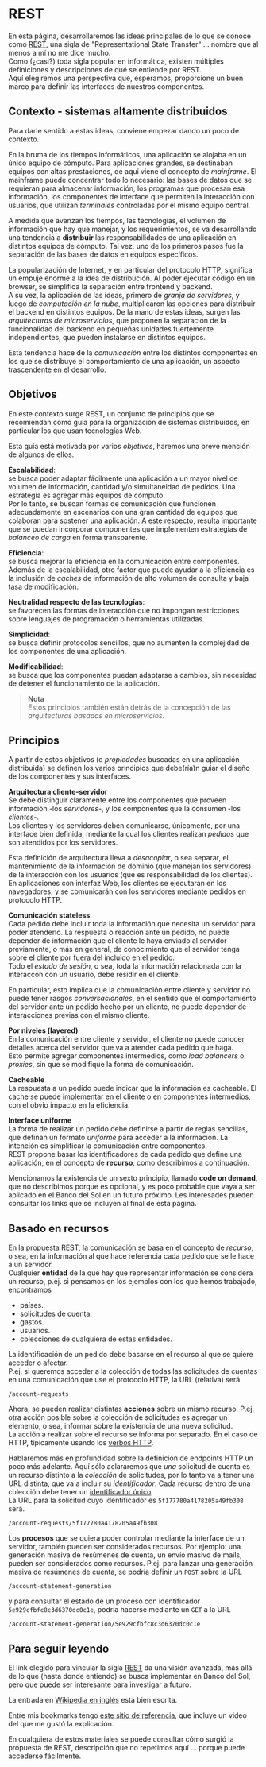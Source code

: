 # REST
En esta página, desarrollaremos las ideas principales de lo que se conoce como [REST](https://restfulapi.net/), una sigla de "Representational State Transfer" ... nombre que al menos a mí no me dice mucho.  
Como (¿casi?) toda sigla popular en informática, existen múltiples definiciones y descripciones de qué se entiende por REST.  
Aquí elegiremos una perspectiva que, esperamos, proporcione un buen marco para definir las interfaces de nuestros componentes.


## Contexto - sistemas altamente distribuidos
Para darle sentido a estas ideas, conviene empezar dando un poco de contexto.

En la bruma de los tiempos informáticos, una aplicación se alojaba en un único equipo de cómputo. Para aplicaciones grandes, se destinaban equipos con altas prestaciones, de aquí viene el concepto de _mainframe_. 
El mainframe puede concentrar todo lo necesario: las bases de datos que se requieran para almacenar información, los programas que procesan esa información, los componentes de interface que permiten la interacción con usuarios, que utilizan _terminales_ controladas por el mismo equipo central.

A medida que avanzan los tiempos, las tecnologías, el volumen de información que hay que manejar, y los requerimientos, se va desarrollando una tendencia a **distribuir** las responsabilidades de una aplicación en distintos equipos de cómputo.
Tal vez, uno de los primeros pasos fue la separación de las bases de datos en equipos específicos. 

La popularización de Internet, y en particular del protocolo HTTP, significa un empuje enorme a la idea de distribución. 
Al poder ejecutar código en un browser, se simplifica la separación entre frontend y backend.  
A su vez, la aplicación de las ideas, primero de _granja de servidores_, y luego de _computación en la nube_, multiplicaron las opciones para distribuir el backend en distintos equipos.
De la mano de estas ideas, surgen las _arquitecturas de microservicios_, que proponen la separación de la funcionalidad del backend en pequeñas unidades fuertemente independientes, que pueden instalarse en distintos equipos.

Esta tendencia hace de la _comunicación_ entre los distintos componentes en los que se distribuye el comportamiento de una aplicación, un aspecto trascendente en el desarrollo.


## Objetivos
En este contexto surge REST, un conjunto de principios que se recomiendan como guía para la organización de sistemas distribuidos, en particular los que usan tecnologías Web.

Esta guía está motivada por varios _objetivos_, haremos una breve mención de algunos de ellos.

**Escalabilidad**:  
se busca poder adaptar fácilmente una aplicación a un mayor nivel de volumen de información, cantidad y/o simultaneidad de pedidos. Una estrategia es agregar más equipos de cómputo.  
Por lo tanto, se buscan formas de comunicación que funcionen adecuadamente en escenarios con una gran cantidad de equipos que colaboran para sostener una aplicación. A este respecto, resulta importante que se puedan incorporar componentes que implementen estrategias de _balanceo de carga_ en forma transparente.

**Eficiencia**:  
se busca mejorar la eficiencia en la comunicación entre componentes. Además de la escalabilidad, otro factor que puede ayudar a la eficiencia es la inclusión de _caches_ de información de alto volumen de consulta y baja tasa de modificación.

**Neutralidad respecto de las tecnologías**:  
se favorecen las formas de interacción que no impongan restricciones sobre lenguajes de programación o herramientas utilizadas.

**Simplicidad**:  
se busca definir protocolos sencillos, que no aumenten la complejidad de los componentes de una aplicación.

**Modificabilidad**:  
se busca que los componentes puedan adaptarse a cambios, sin necesidad de detener el funcionamiento de la aplicación.

> **Nota**  
> Estos principios también están detrás de la concepción de las _arquitecturas basadas en microservicios_.


## Principios
A partir de estos objetivos (o _propiedades_ buscadas en una aplicación distribuida) se definen los varios principios que debe(ría)n guiar el diseño de los componentes y sus interfaces.


**Arquitectura cliente-servidor**  
Se debe distinguir claramente entre los componentes que proveen información -los _servidores_-, y los componentes que la consumen -los _clientes_-.  
Los clientes y los servidores deben comunicarse, únicamente, por una interface bien definida, mediante la cual los clientes realizan _pedidos_ que son atendidos por los servidores.

Esta definición de arquitectura lleva a _desacoplar_, o sea separar, el mantenimiento de la información de dominio (que manejan los servidores) de la interacción con los usuarios (que es responsabilidad de los clientes).  
En aplicaciones con interfaz Web, los clientes se ejecutarán en los navegadores, y se comunicarán con los servidores mediante pedidos en protocolo HTTP.


**Comunicación stateless**  
Cada pedido debe incluir toda la información que necesita un servidor para poder atenderlo. La respuesta o reacción ante un pedido, no puede depender de información que el cliente le haya enviado al servidor previamente, o más en general, de conocimiento que el servidor tenga sobre el cliente por fuera del incluido en el pedido.  
Todo el _estado de sesión_, o sea, toda la información relacionada con la interaccón con un usuario, debe residir en el cliente.

En particular, esto implica que la comunicación entre cliente y servidor no puede tener rasgos _conversacionales_, en el sentido que el comportamiento del servidor ante un pedido hecho por un cliente, no puede depender de interacciones previas con el mismo cliente.


**Por niveles (layered)**  
En la comunicación entre cliente y servidor, el cliente no puede conocer detalles acerca del servidor que va a atender cada pedido que haga.  
Esto permite agregar componentes intermedios, como _load balancers_ o _proxies_, sin que se modifique la forma de comunicación.


**Cacheable**  
La respuesta a un pedido puede indicar que la información es cacheable. El cache se puede implementar en el cliente o en componentes intermedios, con el obvio impacto en la eficiencia.


**Interface uniforme**  
La forma de realizar un pedido debe definirse a partir de reglas sencillas, que definan un formato _uniforme_ para acceder a la información. 
La intención es simplificar la comunicación entre componentes.  
REST propone basar los identificadores de cada pedido que define una aplicación, en el concepto de **recurso**, como describimos a continuación.


Mencionamos la existencia de un sexto principio, llamado **code on demand**, que no describimos porque es opcional, y es poco probable que vaya a ser aplicado en el Banco del Sol en un futuro próximo. 
Les interesades pueden consultar los links que se incluyen al final de esta página.


## Basado en recursos
En la propuesta REST, la comunicación se basa en el concepto de _recurso_, o sea, en la información al que hace referencia cada pedido que se le hace a un servidor.  
Cualquier **entidad** de la que hay que representar información se considera un recurso, p.ej. si pensamos en los ejemplos con los que hemos trabajado, encontramos
- países.
- solicitudes de cuenta.
- gastos.
- usuarios.
- colecciones de cualquiera de estas entidades.

La identificación de un pedido debe basarse en el recurso al que se quiere acceder o afectar.  
P.ej. si queremos acceder a la colección de todas las solicitudes de cuentas en una comunicación que use el protocolo HTTP, la URL (relativa) será
```
/account-requests
```
Ahora, se pueden realizar distintas **acciones** sobre un mismo recurso. P.ej. otra acción posible sobre la colección de solicitudes es agregar un elemento, o sea, informar sobre la existencia de una nueva solicitud.  
La acción a realizar sobre el recurso se informa por separado. En el caso de HTTP, típicamente usando los [verbos HTTP](https://developer.mozilla.org/en-US/docs/Web/HTTP/Methods).  

Hablaremos más en profundidad sobre la definición de endpoints HTTP un poco más adelante. Aquí sólo aclararemos que _una_ solicitud de cuenta es un recurso distinto a la _colección_ de solicitudes, por lo tanto va a tener una URL distinta, que va a incluir su _identificador_. Cada recurso dentro de una colección debe tener un [identificador único](https://en.wikipedia.org/wiki/Universally_unique_identifier).  
La URL para la solicitud cuyo identificador es `5f177780a4178205a49fb308` será. 
```
/account-requests/5f177780a4178205a49fb308
```

Los **procesos** que se quiera poder controlar mediante la interface de un servidor, también pueden ser considerados recursos. Por ejemplo: una generación masiva de resúmenes de cuenta, un envío masivo de mails, pueden ser considerados como recursos. P.ej. para lanzar una generación masiva de resúmenes de cuenta, se podría definir un `POST` sobre la URL
```
/account-statement-generation
```
y para consultar el estado de un proceso con identificador `5e929cfbfc8c3d6370dc0c1e`, podria hacerse mediante un `GET` a la URL
```
/account-statement-generation/5e929cfbfc8c3d6370dc0c1e
```




## Para seguir leyendo
El link elegido para vincular la sigla [REST](https://restfulapi.net/) da una visión avanzada, más allá de lo que (hasta donde entiendo) se busca implementar en Banco del Sol, pero que puede ser interesante para investigar a futuro.

La entrada en [Wikipedia en inglés](https://en.wikipedia.org/wiki/Representational_state_transfer) está bien escrita.

Entre mis bookmarks tengo [este sitio de referencia](https://www.restapitutorial.com/), que incluye un video del que me gustó la explicación.

En cualquiera de estos materiales se puede consultar cómo surgió la propuesta de REST, descripción que no repetimos aquí ... porque puede accederse fácilmente.